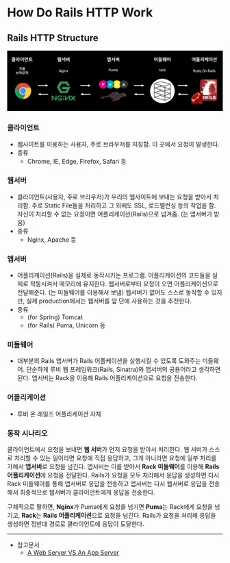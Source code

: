 # How Do Rails HTTP Work

## Rails HTTP Structure

![rails_http_structure](https://github.com/Rocket-Hyun/How-Do-Rails-Work/blob/master/imgs/rails_http_structure2.png?raw=true)

### 클라이언트

- 웹사이트를 이용하는 사용자, 주로 브라우저를 지칭함. 이 곳에서 요청이 발생한다.
- 종류
  - Chrome, IE, Edge, Firefox, Safari 등

### 웹서버

- 클라이언트(사용자, 주로 브라우저)가 우리의 웹사이트에 보내는 요청을 받아서 처리함. 주로 Static File들을 처리하고 그 외에도 SSL, 로드밸런싱 등의 작업을 함. 자신이 처리할 수 없는 요청이면 어플리케이션(Rails)으로 넘겨줌. (는 앱서버가 받음)
- 종류  
  - Nginx, Apache 등

### 앱서버

- 어플리케이션(Rails)을 실제로 동작시키는 프로그램. 어플리케이션의 코드들을 실제로 작동시켜서 메모리에 유지한다. 웹서버로부터 요청이 오면 어플리케이션으로 전달해준다. (는 미들웨어를 이용해서 보냄) 웹서버가 없어도 스스로 동작할 수 있지만, 실제 production에서는 웹서버를 앞 단에 사용하는 것을 추천한다.
- 종류
  - (for Spring) Tomcat
  - (for Rails) Puma, Unicorn 등

### 미들웨어

- 대부분의 Rails 앱서버가 Rails 어플케이션을 실행시킬 수 있도록 도와주는 미들웨어. 단순하게 루비 웹 프레임워크(Rails, Sinatra)와 앱서버의 공용어라고 생각하면 된다. 앱서버는 Rack을 이용해 Rails 어플리케이션으로 요청을 전송한다.

### 어플리케이션

- 루비 온 레일즈 어플리케이션 자체

### 동작 시나리오

 클라이언트에서 요청을 보내면 **웹 서버**가 먼저 요청을 받아서 처리한다. 웹 서버가 스스로 처리할 수 있는 일이라면 요청에 직접 응답하고, 그게 아니라면 요청에 일부 처리를 가해서 **앱서버**로 요청을 넘긴다. 앱서버는 이를 받아서 **Rack 미들웨어**를 이용해 **Rails 어플리케이션**에 요청을 전달한다. Rails가 요청을 모두 처리해서 응답을 생성하면 다시 Rack 미들웨어를 통해 앱서버로 응답을 전송하고 앱서버는 다시 웹서버로 응답을 전송해서 최종적으로 웹서버가 클라이언트에게 응답을 전송한다.

 구체적으로 말하면, **Nginx**가 Puma에게 요청을 넘기면 **Puma**는 Rack에게 요청을 넘기고, **Rack**는 **Rails 어플리케이션**으로 요청을 넘긴다. Rails가 요청을 처리해 응답을 생성하면 정반대 경로로 클라이언트에 응답이 도달한다.


----
- 참고문서
  - [A Web Server VS An App Server](https://www.justinweiss.com/articles/a-web-server-vs-an-app-server/)
